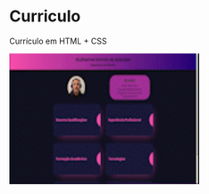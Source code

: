 # Curriculo
Currículo em HTML + CSS

<img width="340px" height="235px" src="assets/gif_apresentacao.gif">